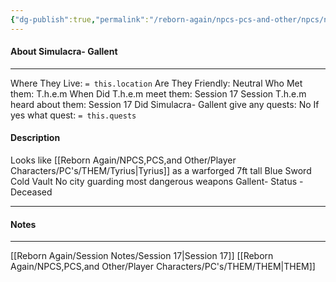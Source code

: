 ```yaml
---
{"dg-publish":true,"permalink":"/reborn-again/npcs-pcs-and-other/npcs/neutral/simulacra-gallent/"}
---
```



#### About Simulacra- Gallent
---
Where They Live: `= this.location`
Are They Friendly: Neutral
Who Met them: T.h.e.m
When Did T.h.e.m meet them: Session 17
Session T.h.e.m heard about them: Session 17
Did Simulacra- Gallent give any quests: No
	If yes what quest: `= this.quests`


#### Description
Looks like [[Reborn Again/NPCS,PCS,and Other/Player Characters/PC's/THEM/Tyrius\|Tyrius]] as a warforged 
7ft tall 
Blue
Sword
Cold Vault 
No city guarding most dangerous weapons 
Gallent- Status - Deceased


---

#### Notes
---
[[Reborn Again/Session Notes/Session 17\|Session 17]] 
[[Reborn Again/NPCS,PCS,and Other/Player Characters/PC's/THEM/THEM\|THEM]]

